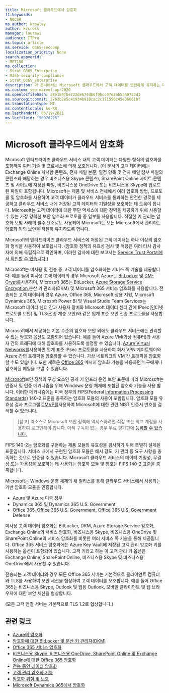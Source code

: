 ```yaml
---
title: Microsoft 클라우드에서 암호화
f1.keywords:
- NOCSH
ms.author: krowley
author: kccross
manager: laurawi
audience: ITPro
ms.topic: article
ms.service: O365-seccomp
localization_priority: None
search.appverid:
- MET150
ms.collection:
- Strat_O365_Enterprise
- M365-security-compliance
- Strat_O365_Enterprise
description: 이 문서에서는 Microsoft 클라우드에서 고객 데이터를 안전하게 유지하는 데 사용되는 다양한 형태의 암호화에 대한 개요를 읽어 읽습니다.
ms.custom: seo-marvel-apr2020
ms.openlocfilehash: a8e184fbe722de674db6f9bcc47e2ab5aa0723d1
ms.sourcegitcommit: 27b2b2e5c41934b918cac2c171556c45e36661bf
ms.translationtype: MT
ms.contentlocale: ko-KR
ms.lasthandoff: 03/19/2021
ms.locfileid: "50926225"
---
```

# <a name="encryption-in-the-microsoft-cloud"></a>Microsoft 클라우드에서 암호화

Microsoft 엔터프라이즈 클라우드 서비스 내의 고객 데이터는 다양한 형식의 암호화를 포함하여 여러 기술 및 프로세스에 의해 보호됩니다. (이 문서의 고객 데이터에는 Exchange Online 사서함 콘텐츠, 전자 메일 본문, 일정 항목 및 전자 메일 첨부 파일의 콘텐츠와 해당하는 경우 비즈니스용 Skype 콘텐츠), SharePoint Online 사이트 콘텐츠 및 사이트에 저장된 파일, 비즈니스용 OneDrive 또는 비즈니스용 Skype에 업로드된 파일이 포함됩니다. Microsoft는 제품 및 서비스 전체에서 여러 암호화 방법, 프로토콜 및 암호화를 사용하여 고객 데이터가 클라우드 서비스를 통과하는 안전한 경로를 제공하고 클라우드 서비스 내에 저장된 고객 데이터의 기밀성을 보호하는 데 도움이 됩니다. Microsoft는 고객 데이터에 대한 무단 액세스에 대한 장벽을 제공하기 위해 사용할 수 있는 가장 강력한 보안 암호화 프로토콜 중 일부를 사용합니다. 적절한 키 관리는 암호화 모범 사례의 필수 요소로도 사용되어 Microsoft는 모든 Microsoft에서 관리하는 암호화 키의 보안을 적절히 유지하도록 합니다.

Microsoft의 엔터프라이즈 클라우드 서비스에 저장된 고객 데이터는 하나 이상의 암호화 형식을 사용하여 보호됩니다. (암호화 정책의 유효성 검사 및 적용은 여러 타사 감사자에 의해 독립적으로 확인하며, 이러한 감사에 대한 보고서는 [Service Trust Portal에서 확인할 수 있습니다.)](https://aka.ms/stp)

Microsoft는 미사용 및 전송 중 고객 데이터를 암호화하는 서비스 쪽 기술을 제공합니다. 예를 들어 미사용 고객 데이터의 경우 Microsoft Azure는 [BitLocker](/windows/device-security/bitlocker/bitlocker-overview) 및 [DM-Crypt를](https://en.wikipedia.org/wiki/Dm-crypt)사용하며, Microsoft [](./exchange-online-secures-email-secrets.md) 365는 BitLocker, [Azure Storage Service Encryption,](/azure/)분산 키 관리자(DKM) 및 Microsoft 365 서비스 암호화를 사용합니다. 전송되는 고객 데이터의 경우 Azure, Office 365, Microsoft 상용 지원, Microsoft Dynamics 365, Microsoft Power BI 및 Visual Studio Team Services는 Microsoft 데이터 센터 간과 사용자 장치와 Microsoft 데이터 센터 간에 IPsec(인터넷 프로토콜 보안) 및 TLS(전송 계층 보안)와 같은 업계 표준 보안 전송 프로토콜을 사용합니다.

Microsoft에서 제공하는 기본 수준의 암호화 보안 외에도 클라우드 서비스에는 관리할 수 있는 암호화 옵션도 포함되어 있습니다. 예를 들어 Azure VM(가상 컴퓨터)과 사용자 간의 트래픽에 대해 암호화를 사용하도록 설정할 수 있습니다. [Azure Virtual Networks를](https://azure.microsoft.com/services/virtual-network/)사용하면 업계 표준 IPsec 프로토콜을 사용하여 회사 VPN 게이트웨이와 Azure 간의 트래픽을 암호화할 수 있습니다. 가상 네트워크의 VM 간 트래픽을 암호화할 수도 있습니다. 또한 새로운 [Office 365](set-up-new-message-encryption-capabilities.md) 메시지 암호화 기능을 사용하면 누구에게나 암호화된 메일을 보낼 수 있습니다.

[Microsoft](https://servicetrust.microsoft.com/ViewPage/TrustDocuments?command=Download&downloadType=Document&downloadId=5868ecc8-50b7-4f91-b43f-640e2b99e86e&docTab=6d000410-c9e9-11e7-9a91-892aae8839ad_FAQ%20and%20White%20Papers)보안 정책의 구성 요소인 공개 키 인프라 운영 보안 표준에 따라 Microsoft는 인증서 및 인증 메커니즘을 위해 Windows 운영 체제에 포함된 암호화 기능을 사용 합니다. 이러한 메커니즘에는 미국 정부의 FIPS(Federal [Information Processing Standards)](https://csrc.nist.gov/publications/PubsFIPS.html) 140-2 표준을 충족하는 암호화 모듈의 사용이 포함됩니다. 암호화 모듈 유효성 검사 프로그램 [CMVP를](https://csrc.nist.gov/projects/cryptographic-module-validation-program/validated-modules/search)사용하여 Microsoft에 대한 관련 NIST 인증서 번호를 검색할 수 있습니다.

> [참고] 리소스로 Microsoft 보안 정책에 액세스하려면 직장 또는 학교 계정을 사용하여 로그인해야 합니다. 아직 구독이 없는 경우 무료 평가판에 [등록할 수 있습니다.](https://servicetrust.microsoft.com/Home/TrialSubscriptions)

FIPS 140-2는 암호화를 구현하는 제품 모듈의 유효성을 검사하기 위해 특별히 설계된 표준입니다. 서비스 내에서 구현된 암호화 모듈은 해시 강도, 키 관리 등 요구 사항을 충족하는 것으로 인증될 수 있습니다. Microsoft 클라우드 서비스의 데이터 기밀성, 무결성 또는 가용성을 보호하는 데 사용되는 암호화 모듈 및 암호는 FIPS 140-2 표준을 충족합니다.

Microsoft는 Windows 운영 체제의 새 릴리스를 통해 클라우드 서비스에서 사용되는 기반 암호화 모듈을 인증합니다.

- Azure 및 Azure 미국 정부
- Dynamics 365 및 Dynamics 365 U.S. Government
- Office 365, Office 365 U.S. Government, Office 365 U.S. Government Defense

미사용 고객 데이터 암호화는 BitLocker, DKM, Azure Storage Service 암호화, Exchange Online의 서비스 암호화, 비즈니스용 Skype, 비즈니스용 OneDrive 및 SharePoint Online의 서비스 암호화를 비롯한 여러 서비스 쪽 기술을 통해 제공됩니다. Office 365 서비스 암호화에는 Azure Key Vault에 저장된 고객 관리 암호화 키를 사용하는 옵션이 포함되어 있습니다. 고객 키라고 하는 이 [](./customer-key-overview.md)고객 관리 키 옵션은 Exchange Online, SharePoint Online, 비즈니스용 Skype 및 비즈니스용 OneDrive에서 사용할 수 있습니다.

전송되는 고객 데이터의 경우 모든 Office 365 서버는 기본적으로 클라이언트 컴퓨터와 TLS를 사용하여 보안 세션을 협상하여 고객 데이터를 보호합니다. 예를 들어 Office 365는 비즈니스용 Skype, Outlook 및 웹용 Outlook, 모바일 클라이언트 및 웹 브라우저에 대한 보안 세션을 협상합니다.

(모든 고객 연결 서버는 기본적으로 TLS 1.2로 협상합니다.)

## <a name="related-links"></a>관련 링크

- [Azure의 암호화](office-365-azure-encryption.md)
- [암호화에 대한 BitLocker 및 분산 키 관리자(DKM)](office-365-bitlocker-and-distributed-key-manager-for-encryption.md)
- [Office 365 서비스 암호화](office-365-service-encryption.md)
- [비즈니스용 Skype, 비즈니스용 OneDrive, SharePoint Online 및 Exchange Online에 대한 Office 365 암호화](./n/compliance/assurance/assurance-encryption-for-microsoft-365-services)
- [전송 중인 데이터 암호화](/compliance/assurance/assurance-encryption-in-transit)
- [고객 관리 암호화 기능](office-365-customer-managed-encryption-features.md)
- [암호화 위험 및 보호](office-365-encryption-risks-and-protections.md)
- [Microsoft Dynamics 365에서 암호화](office-365-encryption-in-microsoft-dynamics-365.md)